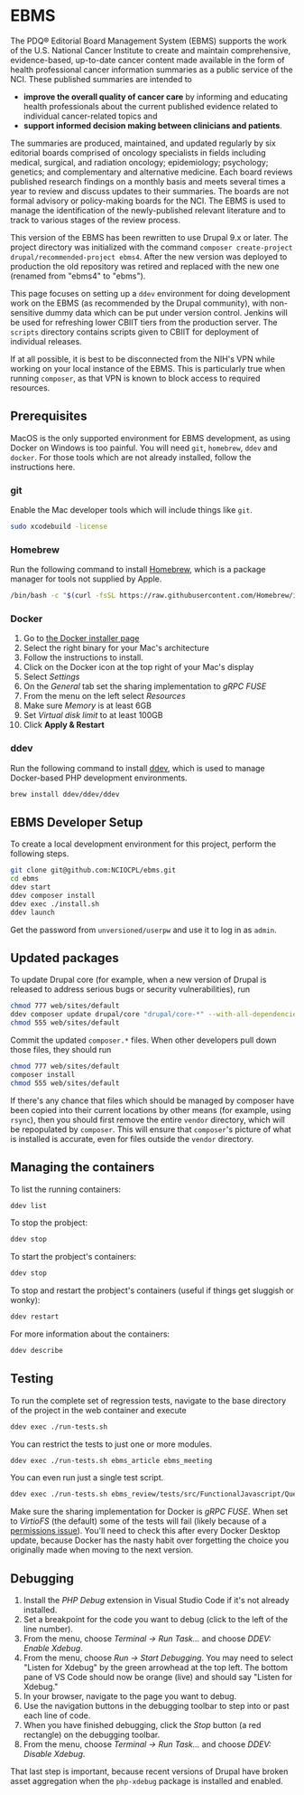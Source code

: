 # EBMS

The PDQ® Editorial Board Management System (EBMS) supports the work of the
U.S. National Cancer Institute to create and maintain comprehensive,
evidence-based, up-to-date cancer content made available in the form of
health professional cancer information summaries as a public service of
the NCI. These published summaries are intended to

- **improve the overall quality of cancer care** by informing and educating
health professionals about the current published evidence related to individual
cancer-related topics and
- **support informed decision making between clinicians and patients**.

The summaries are produced, maintained, and updated regularly by six editorial
boards comprised of oncology specialists in fields including medical, surgical,
and radiation oncology; epidemiology; psychology; genetics; and complementary
and alternative medicine. Each board reviews published research findings on a
monthly basis and meets several times a year to review and discuss updates to
their summaries. The boards are not formal advisory or policy-making boards for
the NCI. The EBMS is used to manage the identification of the newly-published
relevant literature and to track to various stages of the review process.

This version of the EBMS has been rewritten to use Drupal 9.x or later.
The project directory was initialized with the command
`composer create-project drupal/recommended-project ebms4`.
After the new version was deployed to production the old repository
was retired and replaced with the new one (renamed from "ebms4" to "ebms").

This page focuses on setting up a `ddev` environment for doing development
work on the EBMS (as recommended by the Drupal community), with non-sensitive
dummy data which can be put under version control. Jenkins will be used for
refreshing lower CBIIT tiers from the production server. The `scripts`
directory contains scripts given to CBIIT for deployment of individual
releases.

If at all possible, it is best to be disconnected from the NIH's VPN while
working on your local instance of the EBMS. This is particularly true when
running `composer`, as that VPN is known to block access to required
resources.

## Prerequisites

MacOS is the only supported environment for EBMS development, as using
Docker on Windows is too painful.
You will need `git`, `homebrew`, `ddev` and `docker`.
For those tools which are not already installed, follow the instructions
here.

### git

Enable the Mac developer tools which will include things like `git`.

```bash
sudo xcodebuild -license
```

### Homebrew

Run the following command to install [Homebrew](https://brew.sh/), which is a
package manager for tools not supplied by Apple.

```bash
/bin/bash -c "$(curl -fsSL https://raw.githubusercontent.com/Homebrew/install/HEAD/install.sh)"
```

### Docker

1. Go to [the Docker installer page](https://docs.docker.com/desktop/install/mac-install/)
2. Select the right binary for your Mac's architecture
3. Follow the instructions to install.
4. Click on the Docker icon at the top right of your Mac's display
5. Select *Settings*
6. On the *General* tab set the sharing implementation to *gRPC FUSE*
7. From the menu on the left select *Resources*
8. Make sure *Memory* is at least 6GB
9. Set *Virtual disk limit* to at least 100GB
10. Click **Apply & Restart**

### ddev

Run the following command to install [ddev](https://ddev.com), which is used to
manage Docker-based PHP development environments.

```bash
brew install ddev/ddev/ddev
```

## EBMS Developer Setup

To create a local development environment for this project, perform the following steps.

```bash
git clone git@github.com:NCIOCPL/ebms.git
cd ebms
ddev start
ddev composer install
ddev exec ./install.sh
ddev launch
```

Get the password from `unversioned/userpw` and use it to log in as `admin`.

## Updated packages

To update Drupal core (for example, when a new version of Drupal is
released to address serious bugs or security vulnerabilities), run

```bash
chmod 777 web/sites/default
ddev composer update drupal/core "drupal/core-*" --with-all-dependencies
chmod 555 web/sites/default
```

Commit the updated `composer.*` files. When other developers pull down
those files, they should run

```bash
chmod 777 web/sites/default
composer install
chmod 555 web/sites/default
```

If there's any chance that files which should be managed by composer have
been copied into their current locations by other means (for example, using
`rsync`), then you should first remove the entire `vendor` directory, which
will be repopulated by `composer`. This will ensure that `composer`'s picture
of what is installed is accurate, even for files outside the `vendor`
directory.

## Managing the containers

To list the running containers:

```bash
ddev list
```

To stop the probject:

```bash
ddev stop
```

To start the probject's containers:

```bash
ddev stop
```

To stop and restart the probject's containers (useful if things get sluggish
or wonky):

```bash
ddev restart
```

For more information about the containers:

```bash
ddev describe
```

## Testing

To run the complete set of regression tests, navigate to the base
directory of the project in the web container and execute

```bash
ddev exec ./run-tests.sh
```

You can restrict the tests to just one or more modules.

```bash
ddev exec ./run-tests.sh ebms_article ebms_meeting
```

You can even run just a single test script.

```bash
ddev exec ./run-tests.sh ebms_review/tests/src/FunctionalJavascript/QueueTest.php
```

Make sure the sharing implementation for Docker is *gRPC FUSE*. When set to
*VirtioFS* (the default) some of the tests will fail (likely because of a
[permissions issue](https://github.com/docker/for-mac/issues/6614)).
You'll need to check this after every Docker Desktop update, because Docker
has the nasty habit over forgetting the choice you originally made when
moving to the next version.

## Debugging

1. Install the *PHP Debug* extension in Visual Studio Code if it's not
already installed.
2. Set a breakpoint for the code you want to debug (click to the left
of the line number).
3. From the menu, choose *Terminal -> Run Task...* and choose *DDEV:
Enable Xdebug*.
4. From the menu, choose *Run -> Start Debugging*. You may need to select
"Listen for Xdebug" by the green arrowhead at the top left. The bottom
pane of VS Code should now be orange (live) and should say "Listen for
Xdebug."
5. In your browser, navigate to the page you want to debug.
6. Use the navigation buttons in the debugging toolbar to step into or
past each line of code.
7. When you have finished debugging, click the *Stop* button (a red
rectangle) on the debugging toolbar.
8. From the menu, choose *Terminal -> Run Task...* and choose *DDEV:
Disable Xdebug*.

That last step is important, because recent versions of Drupal have
broken asset aggregation when the `php-xdebug` package is installed
and enabled.
